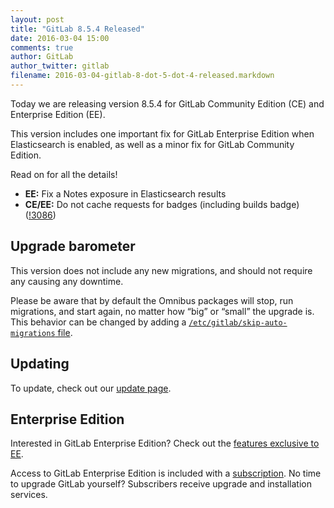 ```yaml
---
layout: post
title: "GitLab 8.5.4 Released"
date: 2016-03-04 15:00
comments: true
author: GitLab
author_twitter: gitlab
filename: 2016-03-04-gitlab-8-dot-5-dot-4-released.markdown
---
```


Today we are releasing version 8.5.4 for GitLab Community Edition (CE) and
Enterprise Edition (EE).

This version includes one important fix for GitLab Enterprise Edition when
Elasticsearch is enabled, as well as a minor fix for GitLab Community Edition.

Read on for all the details!

<!-- more -->

- **EE:** Fix a Notes exposure in Elasticsearch results
- **CE/EE:** Do not cache requests for badges (including builds badge) ([!3086])

[!3086]: https://gitlab.com/gitlab-org/gitlab-ce/merge_requests/3086

## Upgrade barometer

This version does not include any new migrations, and should not require any
causing any downtime.

Please be aware that by default the Omnibus packages will stop, run migrations,
and start again, no matter how “big” or “small” the upgrade is. This behavior
can be changed by adding a [`/etc/gitlab/skip-auto-migrations`
file](http://doc.gitlab.com/omnibus/update/README.html).

## Updating

To update, check out our [update page](https://about.gitlab.com/update).

## Enterprise Edition

Interested in GitLab Enterprise Edition? Check out the [features exclusive to
EE](https://about.gitlab.com/features/#enterprise).

Access to GitLab Enterprise Edition is included with a [subscription](https://about.gitlab.com/pricing/).
No time to upgrade GitLab yourself? Subscribers receive upgrade and installation
services.
